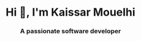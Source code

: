 <h1 align="center">Hi 👋, I'm Kaissar Mouelhi</h1>
<h3 align="center">A passionate software developer</h3>

